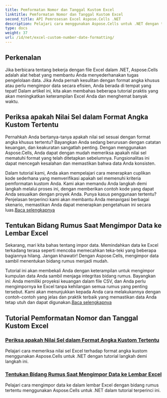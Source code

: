 ```yaml
---
title: Pemformatan Nomor dan Tanggal Kustom Excel
linktitle: Pemformatan Nomor dan Tanggal Kustom Excel
second_title: API Pemrosesan Excel Aspose.Cells .NET
description: Pelajari cara menggunakan Aspose.Cells untuk .NET dengan tutorial lengkap kami tentang format angka dan tanggal khusus. Optimalkan keterampilan Excel Anda.
type: docs
weight: 37
url: /id/net/excel-custom-number-date-formatting/
---
```

## Perkenalan

Jika berbicara tentang bekerja dengan file Excel dalam .NET, Aspose.Cells adalah alat hebat yang membantu Anda menyederhanakan tugas pengelolaan data. Jika Anda pernah kesulitan dengan format angka khusus atau perlu mengimpor data secara efisien, Anda berada di tempat yang tepat! Dalam artikel ini, kita akan membahas beberapa tutorial praktis yang akan meningkatkan keterampilan Excel Anda dan menghemat banyak waktu.

## Periksa apakah Nilai Sel dalam Format Angka Kustom Tertentu

Pernahkah Anda bertanya-tanya apakah nilai sel sesuai dengan format angka khusus tertentu? Bayangkan Anda sedang berurusan dengan catatan keuangan, dan keakuratan sangatlah penting. Dengan menggunakan Aspose.Cells, Anda dapat dengan mudah memeriksa apakah nilai sel mematuhi format yang telah ditetapkan sebelumnya. Fungsionalitas ini dapat mencegah kesalahan dan memastikan bahwa data Anda konsisten. 

Dalam tutorial kami, Anda akan mempelajari cara menerapkan cuplikan kode sederhana yang memverifikasi apakah sel memenuhi kriteria pemformatan kustom Anda. Kami akan memandu Anda langkah demi langkah melalui proses ini, dengan memberikan contoh kode yang dapat Anda sesuaikan dengan proyek Anda. Punya kasus penggunaan tertentu? Penjelasan terperinci kami akan membantu Anda menavigasi berbagai skenario, memastikan Anda dapat menerapkan pengetahuan ini secara luas.[Baca selengkapnya](./check-if-a-cell-value-is-in-a-specific-custom-number-format/)

## Tentukan Bidang Rumus Saat Mengimpor Data ke Lembar Excel

Sekarang, mari kita bahas tentang impor data. Memindahkan data ke Excel terkadang terasa seperti mencoba memecahkan teka-teki yang beberapa bagiannya hilang. Jangan khawatir! Dengan Aspose.Cells, mengimpor data sambil menentukan bidang rumus menjadi mudah.

Tutorial ini akan membekali Anda dengan keterampilan untuk mengimpor kumpulan data Anda sambil menjaga integritas bidang rumus. Bayangkan ini: Anda memiliki proyeksi keuangan dalam file CSV, dan Anda perlu mengimpornya ke Excel tanpa kehilangan semua rumus yang penting tersebut. Kami akan menunjukkan kepada Anda cara melakukannya dengan contoh-contoh yang jelas dan praktik terbaik yang memastikan data Anda tetap utuh dan dapat digunakan.[Baca selengkapnya](./specify-formula-fields-while-importing-data-to-worksheet-in-excel/)

## Tutorial Pemformatan Nomor dan Tanggal Kustom Excel
### [Periksa apakah Nilai Sel dalam Format Angka Kustom Tertentu](./check-if-a-cell-value-is-in-a-specific-custom-number-format/)
Pelajari cara memeriksa nilai sel Excel terhadap format angka kustom menggunakan Aspose.Cells untuk .NET dengan tutorial langkah demi langkah ini.
### [Tentukan Bidang Rumus Saat Mengimpor Data ke Lembar Excel](./specify-formula-fields-while-importing-data-to-worksheet-in-excel/)
Pelajari cara mengimpor data ke dalam lembar Excel dengan bidang rumus tertentu menggunakan Aspose.Cells untuk .NET dalam tutorial terperinci ini.
